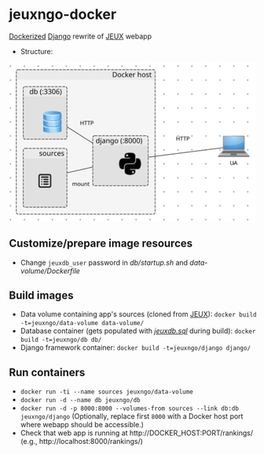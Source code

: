 # jeuxngo-docker

[Dockerized](https://docker.com) [Django](https://www.djangoproject.com/) rewrite of [JEUX](https://github.com/marthjod/jeux) webapp

- Structure:

<img src="structure.svg" />



## Customize/prepare image resources

- Change `jeuxdb_user` password in _db/startup.sh_ and _data-volume/Dockerfile_

## Build images

- Data volume containing app's sources (cloned from [JEUX](https://github.com/marthjod/jeux)):
`docker build -t=jeuxngo/data-volume data-volume/`
- Database container (gets populated with [_jeuxdb.sql_](https://raw.githubusercontent.com/marthjod/jeux/master/jeuxdb-empty.sql) during build):
`docker build -t=jeuxngo/db db/`
- Django framework container:
`docker build -t=jeuxngo/django django/`

## Run containers

- `docker run -ti --name sources jeuxngo/data-volume`
- `docker run -d --name db jeuxngo/db`
- `docker run -d -p 8000:8000 --volumes-from sources --link db:db jeuxngo/django` (Optionally, replace first `8000` with a Docker host port where webapp should be accessible.)
- Check that web app is running at http://DOCKER_HOST:PORT/rankings/ (e.g., http://localhost:8000/rankings/)




